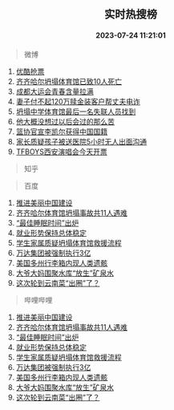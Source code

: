 <div align="center"><h2>实时热搜榜</h2><h4>2023-07-24 11:21:01</h4></div>

> 微博  

1. [优酷抢票](https://s.weibo.com/weibo?q=%E4%BC%98%E9%85%B7%E6%8A%A2%E7%A5%A8&t=31&band_rank=1&Refer=top)<br />
2. [齐齐哈尔坍塌体育馆已致10人死亡](https://s.weibo.com/weibo?q=%23%E9%BD%90%E9%BD%90%E5%93%88%E5%B0%94%E5%9D%8D%E5%A1%8C%E4%BD%93%E8%82%B2%E9%A6%86%E5%B7%B2%E8%87%B410%E4%BA%BA%E6%AD%BB%E4%BA%A1%23&t=31&band_rank=2&Refer=top)<br />
3. [成都大运会青春含量拉满](https://s.weibo.com/weibo?q=%23%E6%88%90%E9%83%BD%E5%A4%A7%E8%BF%90%E4%BC%9A%E9%9D%92%E6%98%A5%E5%90%AB%E9%87%8F%E6%8B%89%E6%BB%A1%23&t=31&band_rank=3&Refer=top)<br />
4. [妻子付不起120万赎金装客户帮丈夫电诈](https://s.weibo.com/weibo?q=%23%E5%A6%BB%E5%AD%90%E4%BB%98%E4%B8%8D%E8%B5%B7120%E4%B8%87%E8%B5%8E%E9%87%91%E8%A3%85%E5%AE%A2%E6%88%B7%E5%B8%AE%E4%B8%88%E5%A4%AB%E7%94%B5%E8%AF%88%23&t=31&band_rank=4&Refer=top)<br />
5. [坍塌中学体育馆最后一名失联人员找到](https://s.weibo.com/weibo?q=%23%E5%9D%8D%E5%A1%8C%E4%B8%AD%E5%AD%A6%E4%BD%93%E8%82%B2%E9%A6%86%E6%9C%80%E5%90%8E%E4%B8%80%E5%90%8D%E5%A4%B1%E8%81%94%E4%BA%BA%E5%91%98%E6%89%BE%E5%88%B0%23&t=31&band_rank=5&Refer=top)<br />
6. [他大概没想过以后会过的那么苦](https://s.weibo.com/weibo?q=%E4%BB%96%E5%A4%A7%E6%A6%82%E6%B2%A1%E6%83%B3%E8%BF%87%E4%BB%A5%E5%90%8E%E4%BC%9A%E8%BF%87%E7%9A%84%E9%82%A3%E4%B9%88%E8%8B%A6&t=31&band_rank=6&Refer=top)<br />
7. [篮协官宣李凯尔获得中国国籍](https://s.weibo.com/weibo?q=%23%E7%AF%AE%E5%8D%8F%E5%AE%98%E5%AE%A3%E6%9D%8E%E5%87%AF%E5%B0%94%E8%8E%B7%E5%BE%97%E4%B8%AD%E5%9B%BD%E5%9B%BD%E7%B1%8D%23&t=31&band_rank=7&Refer=top)<br />
8. [家长质疑孩子被送医院5小时无人出面沟通](https://s.weibo.com/weibo?q=%23%E5%AE%B6%E9%95%BF%E8%B4%A8%E7%96%91%E5%AD%A9%E5%AD%90%E8%A2%AB%E9%80%81%E5%8C%BB%E9%99%A25%E5%B0%8F%E6%97%B6%E6%97%A0%E4%BA%BA%E5%87%BA%E9%9D%A2%E6%B2%9F%E9%80%9A%23&t=31&band_rank=8&Refer=top)<br />
9. [TFBOYS西安演唱会今天开票](https://s.weibo.com/weibo?q=%23TFBOYS%E8%A5%BF%E5%AE%89%E6%BC%94%E5%94%B1%E4%BC%9A%E4%BB%8A%E5%A4%A9%E5%BC%80%E7%A5%A8%23&t=31&band_rank=9&Refer=top)<br />

> 知乎  


> 百度  

1. [推进美丽中国建设](https://www.baidu.com/s?wd=%E6%8E%A8%E8%BF%9B%E7%BE%8E%E4%B8%BD%E4%B8%AD%E5%9B%BD%E5%BB%BA%E8%AE%BE&sa=fyb_news&rsv_dl=fyb_news)<br />
2. [齐齐哈尔体育馆坍塌事故共11人遇难](https://www.baidu.com/s?wd=%E9%BD%90%E9%BD%90%E5%93%88%E5%B0%94%E4%BD%93%E8%82%B2%E9%A6%86%E5%9D%8D%E5%A1%8C%E4%BA%8B%E6%95%85%E5%85%B111%E4%BA%BA%E9%81%87%E9%9A%BE&sa=fyb_news&rsv_dl=fyb_news)<br />
3. [“最佳睡眠时间”出炉](https://www.baidu.com/s?wd=%E2%80%9C%E6%9C%80%E4%BD%B3%E7%9D%A1%E7%9C%A0%E6%97%B6%E9%97%B4%E2%80%9D%E5%87%BA%E7%82%89&sa=fyb_news&rsv_dl=fyb_news)<br />
4. [就业形势保持总体稳定](https://www.baidu.com/s?wd=%E5%B0%B1%E4%B8%9A%E5%BD%A2%E5%8A%BF%E4%BF%9D%E6%8C%81%E6%80%BB%E4%BD%93%E7%A8%B3%E5%AE%9A&sa=fyb_news&rsv_dl=fyb_news)<br />
5. [学生家属质疑坍塌体育馆救援流程](https://www.baidu.com/s?wd=%E5%AD%A6%E7%94%9F%E5%AE%B6%E5%B1%9E%E8%B4%A8%E7%96%91%E5%9D%8D%E5%A1%8C%E4%BD%93%E8%82%B2%E9%A6%86%E6%95%91%E6%8F%B4%E6%B5%81%E7%A8%8B&sa=fyb_news&rsv_dl=fyb_news)<br />
6. [万达集团被强制执行3亿](https://www.baidu.com/s?wd=%E4%B8%87%E8%BE%BE%E9%9B%86%E5%9B%A2%E8%A2%AB%E5%BC%BA%E5%88%B6%E6%89%A7%E8%A1%8C3%E4%BA%BF&sa=fyb_news&rsv_dl=fyb_news)<br />
7. [美国多州行李箱内现人类遗骸](https://www.baidu.com/s?wd=%E7%BE%8E%E5%9B%BD%E5%A4%9A%E5%B7%9E%E8%A1%8C%E6%9D%8E%E7%AE%B1%E5%86%85%E7%8E%B0%E4%BA%BA%E7%B1%BB%E9%81%97%E9%AA%B8&sa=fyb_news&rsv_dl=fyb_news)<br />
8. [大爷大妈围聚水库“放生”矿泉水](https://www.baidu.com/s?wd=%E5%A4%A7%E7%88%B7%E5%A4%A7%E5%A6%88%E5%9B%B4%E8%81%9A%E6%B0%B4%E5%BA%93%E2%80%9C%E6%94%BE%E7%94%9F%E2%80%9D%E7%9F%BF%E6%B3%89%E6%B0%B4&sa=fyb_news&rsv_dl=fyb_news)<br />
9. [这次轮到云南菜“出圈”了？](https://www.baidu.com/s?wd=%E8%BF%99%E6%AC%A1%E8%BD%AE%E5%88%B0%E4%BA%91%E5%8D%97%E8%8F%9C%E2%80%9C%E5%87%BA%E5%9C%88%E2%80%9D%E4%BA%86%EF%BC%9F&sa=fyb_news&rsv_dl=fyb_news)<br />

> 哔哩哔哩  

1. [推进美丽中国建设](https://www.baidu.com/s?wd=%E6%8E%A8%E8%BF%9B%E7%BE%8E%E4%B8%BD%E4%B8%AD%E5%9B%BD%E5%BB%BA%E8%AE%BE&sa=fyb_news&rsv_dl=fyb_news)<br />
2. [齐齐哈尔体育馆坍塌事故共11人遇难](https://www.baidu.com/s?wd=%E9%BD%90%E9%BD%90%E5%93%88%E5%B0%94%E4%BD%93%E8%82%B2%E9%A6%86%E5%9D%8D%E5%A1%8C%E4%BA%8B%E6%95%85%E5%85%B111%E4%BA%BA%E9%81%87%E9%9A%BE&sa=fyb_news&rsv_dl=fyb_news)<br />
3. [“最佳睡眠时间”出炉](https://www.baidu.com/s?wd=%E2%80%9C%E6%9C%80%E4%BD%B3%E7%9D%A1%E7%9C%A0%E6%97%B6%E9%97%B4%E2%80%9D%E5%87%BA%E7%82%89&sa=fyb_news&rsv_dl=fyb_news)<br />
4. [就业形势保持总体稳定](https://www.baidu.com/s?wd=%E5%B0%B1%E4%B8%9A%E5%BD%A2%E5%8A%BF%E4%BF%9D%E6%8C%81%E6%80%BB%E4%BD%93%E7%A8%B3%E5%AE%9A&sa=fyb_news&rsv_dl=fyb_news)<br />
5. [学生家属质疑坍塌体育馆救援流程](https://www.baidu.com/s?wd=%E5%AD%A6%E7%94%9F%E5%AE%B6%E5%B1%9E%E8%B4%A8%E7%96%91%E5%9D%8D%E5%A1%8C%E4%BD%93%E8%82%B2%E9%A6%86%E6%95%91%E6%8F%B4%E6%B5%81%E7%A8%8B&sa=fyb_news&rsv_dl=fyb_news)<br />
6. [万达集团被强制执行3亿](https://www.baidu.com/s?wd=%E4%B8%87%E8%BE%BE%E9%9B%86%E5%9B%A2%E8%A2%AB%E5%BC%BA%E5%88%B6%E6%89%A7%E8%A1%8C3%E4%BA%BF&sa=fyb_news&rsv_dl=fyb_news)<br />
7. [美国多州行李箱内现人类遗骸](https://www.baidu.com/s?wd=%E7%BE%8E%E5%9B%BD%E5%A4%9A%E5%B7%9E%E8%A1%8C%E6%9D%8E%E7%AE%B1%E5%86%85%E7%8E%B0%E4%BA%BA%E7%B1%BB%E9%81%97%E9%AA%B8&sa=fyb_news&rsv_dl=fyb_news)<br />
8. [大爷大妈围聚水库“放生”矿泉水](https://www.baidu.com/s?wd=%E5%A4%A7%E7%88%B7%E5%A4%A7%E5%A6%88%E5%9B%B4%E8%81%9A%E6%B0%B4%E5%BA%93%E2%80%9C%E6%94%BE%E7%94%9F%E2%80%9D%E7%9F%BF%E6%B3%89%E6%B0%B4&sa=fyb_news&rsv_dl=fyb_news)<br />
9. [这次轮到云南菜“出圈”了？](https://www.baidu.com/s?wd=%E8%BF%99%E6%AC%A1%E8%BD%AE%E5%88%B0%E4%BA%91%E5%8D%97%E8%8F%9C%E2%80%9C%E5%87%BA%E5%9C%88%E2%80%9D%E4%BA%86%EF%BC%9F&sa=fyb_news&rsv_dl=fyb_news)<br />
